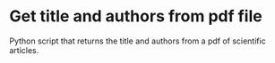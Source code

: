 # Get title and authors from pdf file

Python script that returns the title and authors from a pdf of scientific articles.
